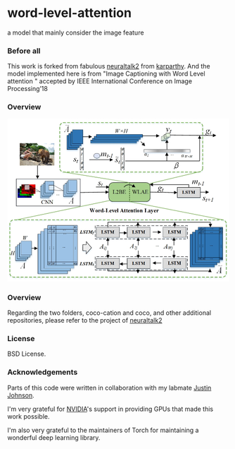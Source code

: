# word-level-attention
a model that mainly consider the image feature
### Before all
This work is forked from fabulous [neuraltalk2](https://github.com/karpathy/neuraltalk2) from [karparthy](https://github.com/karpathy). And the model implemented here is from "Image Captioning with Word Level attention
" accepted by IEEE International Conference on Image Processing’18
### Overview 
 
![overview](https://github.com/Roffy-fang/word-level-attention/blob/master/coco/fig1.jpg)
### Overview 
Regarding the two folders, coco-cation and coco, and other additional repositories, please refer to the project of [neuraltalk2](https://github.com/karpathy/neuraltalk2)
### License

BSD License.

### Acknowledgements

Parts of this code were written in collaboration with my labmate [Justin Johnson](http://cs.stanford.edu/people/jcjohns/). 

I'm very grateful for [NVIDIA](https://developer.nvidia.com/deep-learning)'s support in providing GPUs that made this work possible.

I'm also very grateful to the maintainers of Torch for maintaining a wonderful deep learning library.
